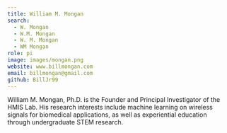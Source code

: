 ```yaml
---
title: William M. Mongan
search:
  - W. Mongan
  - W.M. Mongan
  - W. M. Mongan
  - WM Mongan
role: pi
image: images/mongan.png
website: www.billmongan.com
email: billmongan@gmail.com
github: BillJr99
---
```


William M. Mongan, Ph.D. is the Founder and Principal Investigator of the HMIS Lab.  His research interests include machine learning on wireless signals for biomedical applications, as well as experiential education through undergraduate STEM research.